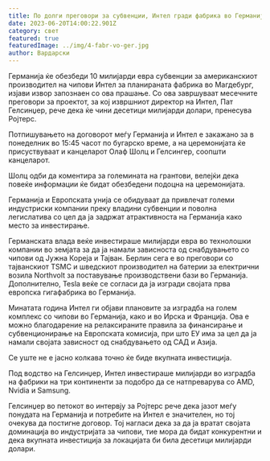 ```yaml
---
title: По долги преговори за субвенции, Интел гради фабрика во Германија
date: 2023-06-20T14:00:22.901Z
category: свет
featured: true
featuredImage: ../img/4-fabr-vo-ger.jpg
author: Вардарски
---
```

Германија ќе обезбеди 10 милијарди евра субвенции за американскиот производител на чипови Интел за планираната фабрика во Магдебург, изјави извор запознаен со ова прашање. Со ова завршуваат месечните преговори за проектот, за кој извршниот директор на Интел, Пат Гелсинџер, рече дека ќе чини десетици милијарди долари, пренесува Ројтерс.

Потпишувањето на договорот меѓу Германија и Интел е закажано за в понеделник во 15:45 часот по бугарско време, а на церемонијата ќе присуствуваат и канцеларот Олаф Шолц и Гелсингер, соопшти канцеларот.

Шолц одби да коментира за големината на грантови, велејќи дека повеќе информации ќе бидат обезбедени подоцна на церемонијата.

Германија и Европската унија се обидуваат да привлечат големи индустриски компании преку владини субвенции и поволна легислатива со цел да ја задржат атрактивноста на Германија како место за инвестирање.

Германската влада веќе инвестираше милијарди евра во технолошки компании во земјата за да ја намали зависноста од снабдувањето со чипови од Јужна Кореја и Тајван. Берлин сега е во преговори со тајванскиот TSMC и шведскиот производител на батерии за електрични возила Northvolt за поставување производствени бази во Германија. Дополнително, Tesla веќе се согласи да ја изгради својата прва европска гигафабрика во Германија.

Минатата година Интел ги објави плановите за изградба на голем комплекс со чипови во Германија, како и во Ирска и Франција. Ова е можно благодарение на релаксираните правила за финансирање и субвенционирање на Европската комисија, при што ЕУ има за цел да ја намали својата зависност од снабдувањето од САД и Азија.

Се уште не е јасно колкава точно ќе биде вкупната инвестиција.

Под водство на Гелсинџер, Интел инвестираше милијарди во изградба на фабрики на три континенти за подобро да се натпреварува со AMD, Nvidia и Samsung.

Гелсинџер во петокот во интервју за Ројтерс рече дека јазот меѓу понудата на Германија и потребите на Интел е значителен, но тој очекува да постигне договор. Тој нагласи дека за да ја вратат својата доминација во индустријата за чипови, тие мора да бидат конкурентни и дека вкупната инвестиција за локацијата би била десетици милијарди долари.